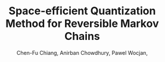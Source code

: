 ---
title: "Space-efficient Quantization Method for Reversible Markov Chains"
collection: pre-prints
permalink: /pre-prints2022-01 01-Space-efficient-Quantization-Method-for-Reversible-Markov-Chains
author: ' Chen-Fu Chiang,  Anirban Chowdhury,  Pawel Wocjan, '
year: 2022
venue: 'arXiv'
volpages: ''
citation: ' Chen-Fu Chiang,  Anirban Chowdhury,  Pawel Wocjan,  arXiv,  (2022).'
---